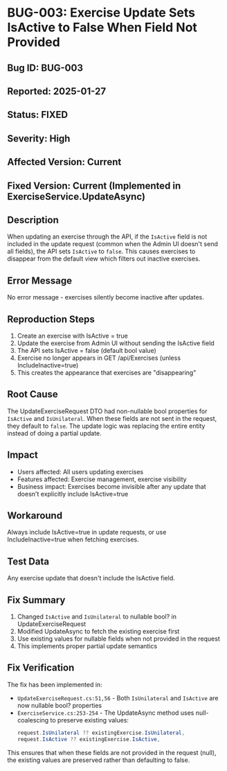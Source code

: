 # BUG-003: Exercise Update Sets IsActive to False When Field Not Provided

## Bug ID: BUG-003
## Reported: 2025-01-27
## Status: FIXED
## Severity: High
## Affected Version: Current
## Fixed Version: Current (Implemented in ExerciseService.UpdateAsync)

## Description
When updating an exercise through the API, if the `IsActive` field is not included in the update request (common when the Admin UI doesn't send all fields), the API sets `IsActive` to `false`. This causes exercises to disappear from the default view which filters out inactive exercises.

## Error Message
No error message - exercises silently become inactive after updates.

## Reproduction Steps
1. Create an exercise with IsActive = true
2. Update the exercise from Admin UI without sending the IsActive field
3. The API sets IsActive = false (default bool value)
4. Exercise no longer appears in GET /api/Exercises (unless IncludeInactive=true)
5. This creates the appearance that exercises are "disappearing"

## Root Cause
The UpdateExerciseRequest DTO had non-nullable bool properties for `IsActive` and `IsUnilateral`. When these fields are not sent in the request, they default to `false`. The update logic was replacing the entire entity instead of doing a partial update.

## Impact
- Users affected: All users updating exercises
- Features affected: Exercise management, exercise visibility
- Business impact: Exercises become invisible after any update that doesn't explicitly include IsActive=true

## Workaround
Always include IsActive=true in update requests, or use IncludeInactive=true when fetching exercises.

## Test Data
Any exercise update that doesn't include the IsActive field.

## Fix Summary
1. Changed `IsActive` and `IsUnilateral` to nullable bool? in UpdateExerciseRequest
2. Modified UpdateAsync to fetch the existing exercise first
3. Use existing values for nullable fields when not provided in the request
4. This implements proper partial update semantics

## Fix Verification
The fix has been implemented in:
- `UpdateExerciseRequest.cs:51,56` - Both `IsUnilateral` and `IsActive` are now nullable bool? properties
- `ExerciseService.cs:253-254` - The UpdateAsync method uses null-coalescing to preserve existing values:
  ```csharp
  request.IsUnilateral ?? existingExercise.IsUnilateral,
  request.IsActive ?? existingExercise.IsActive,
  ```

This ensures that when these fields are not provided in the request (null), the existing values are preserved rather than defaulting to false.